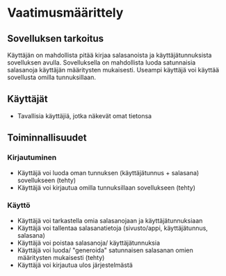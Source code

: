 # Vaatimusmäärittely

## Sovelluksen tarkoitus
Käyttäjän on mahdollista pitää kirjaa salasanoista ja käyttäjätunnuksista sovelluksen avulla.
Sovelluksella on mahdollista luoda satunnaisia salasanoja käyttäjän määritysten mukaisesti.
Useampi käyttäjä voi käyttää sovellusta omilla tunnuksillaan.

## Käyttäjät
* Tavallisia käyttäjiä, jotka näkevät omat tietonsa

## Toiminnallisuudet

### Kirjautuminen
* Käyttäjä voi luoda oman tunnuksen (käyttäjätunnus + salasana) sovellukseen   (tehty)
* Käyttäjä voi kirjautua omilla tunnuksillaan sovellukseen   (tehty)

### Käyttö
* Käyttäjä voi tarkastella omia salasanojaan ja käyttäjätunnuksiaan
* Käyttäjä voi tallentaa salasanatietoja (sivusto/appi, käyttäjätunnus, salasana)
* Käyttäjä voi poistaa salasanoja/ käyttäjätunnuksia
* Käyttäjä voi luoda/ "generoida" satunnaisen salasanan omien määritysten mukaisesti  (tehty)
* Käyttäjä voi kirjautua ulos järjestelmästä
